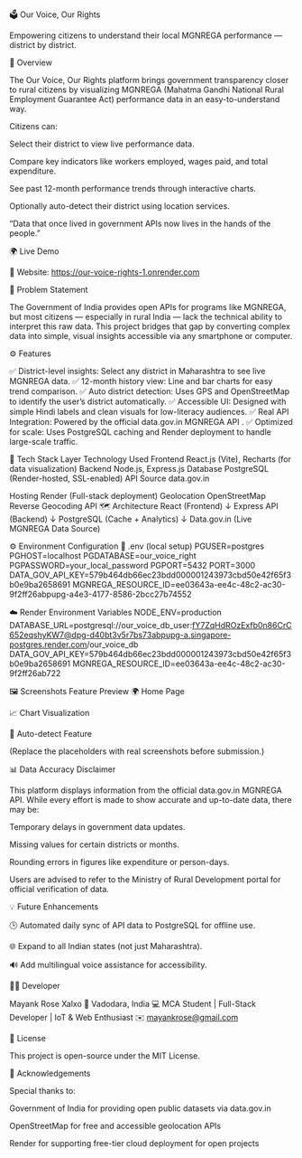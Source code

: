🗳️ Our Voice, Our Rights

Empowering citizens to understand their local MGNREGA performance — district by district.

🌾 Overview

The Our Voice, Our Rights platform brings government transparency closer to rural citizens by visualizing MGNREGA (Mahatma Gandhi National Rural Employment Guarantee Act) performance data in an easy-to-understand way.

Citizens can:

Select their district to view live performance data.

Compare key indicators like workers employed, wages paid, and total expenditure.

See past 12-month performance trends through interactive charts.

Optionally auto-detect their district using location services.

“Data that once lived in government APIs now lives in the hands of the people.”

🌍 Live Demo

🔗 Website: https://our-voice-rights-1.onrender.com

🧠 Problem Statement

The Government of India provides open APIs for programs like MGNREGA, but most citizens — especially in rural India — lack the technical ability to interpret this raw data.
This project bridges that gap by converting complex data into simple, visual insights accessible via any smartphone or computer.

⚙️ Features

✅ District-level insights: Select any district in Maharashtra to see live MGNREGA data.
✅ 12-month history view: Line and bar charts for easy trend comparison.
✅ Auto district detection: Uses GPS and OpenStreetMap to identify the user’s district automatically.
✅ Accessible UI: Designed with simple Hindi labels and clean visuals for low-literacy audiences.
✅ Real API Integration: Powered by the official data.gov.in MGNREGA API
.
✅ Optimized for scale: Uses PostgreSQL caching and Render deployment to handle large-scale traffic.

🧩 Tech Stack
Layer	Technology Used
Frontend	React.js (Vite), Recharts (for data visualization)
Backend	Node.js, Express.js
Database	PostgreSQL (Render-hosted, SSL-enabled)
API Source	data.gov.in

Hosting	Render (Full-stack deployment)
Geolocation	OpenStreetMap Reverse Geocoding API
🗺️ Architecture
React (Frontend)
   ↓
Express API (Backend)
   ↓
PostgreSQL (Cache + Analytics)
   ↓
Data.gov.in (Live MGNREGA Data Source)

⚙️ Environment Configuration
🧭 .env (local setup)
PGUSER=postgres
PGHOST=localhost
PGDATABASE=our_voice_right
PGPASSWORD=your_local_password
PGPORT=5432
PORT=3000
DATA_GOV_API_KEY=579b464db66ec23bdd000001243973cbd50e42f65f3b0e9ba2658691
MGNREGA_RESOURCE_ID=ee03643a-ee4c-48c2-ac30-9f2ff26abpupg-a4e3-4177-8586-2bcc27b74552

☁️ Render Environment Variables
NODE_ENV=production
DATABASE_URL=postgresql://our_voice_db_user:fY7ZqHdROzExfb0n86CrC652eqshyKW7@dpg-d40bt3v5r7bs73abpupg-a.singapore-postgres.render.com/our_voice_db
DATA_GOV_API_KEY=579b464db66ec23bdd000001243973cbd50e42f65f3b0e9ba2658691
MGNREGA_RESOURCE_ID=ee03643a-ee4c-48c2-ac30-9f2ff26ab722

🖼️ Screenshots
Feature	Preview
🌍 Home Page	

📈 Chart Visualization	

📍 Auto-detect Feature	

(Replace the placeholders with real screenshots before submission.)

📊 Data Accuracy Disclaimer

This platform displays information from the official data.gov.in MGNREGA API.
While every effort is made to show accurate and up-to-date data, there may be:

Temporary delays in government data updates.

Missing values for certain districts or months.

Rounding errors in figures like expenditure or person-days.

Users are advised to refer to the Ministry of Rural Development portal for official verification of data.

💡 Future Enhancements

🕒 Automated daily sync of API data to PostgreSQL for offline use.

🌐 Expand to all Indian states (not just Maharashtra).

🔊 Add multilingual voice assistance for accessibility.

👨‍💻 Developer

Mayank Rose Xalxo
📍 Vadodara, India
💻 MCA Student | Full-Stack Developer | IoT & Web Enthusiast
✉️ mayankrose@gmail.com

🏁 License

This project is open-source under the MIT License.

🌟 Acknowledgements

Special thanks to:

Government of India for providing open public datasets via data.gov.in

OpenStreetMap for free and accessible geolocation APIs

Render for supporting free-tier cloud deployment for open projects